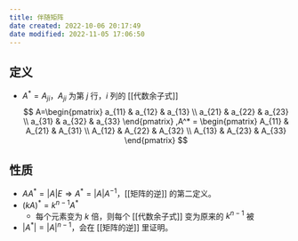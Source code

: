 ```yaml
---
title: 伴随矩阵
date created: 2022-10-06 20:17:49
date modified: 2022-11-05 17:06:50
---
```


## 定义

- $A^*={A_{ji}}$，${A_{ji}}$ 为第 $j$ 行，$i$ 列的 [[代数余子式]]
$$
A=\begin{pmatrix} a_{11} & a_{12} & a_{13} \\ a_{21} & a_{22} & a_{23} \\ a_{31} & a_{32} & a_{33} \end{pmatrix} ,A^* = \begin{pmatrix} A_{11} & A_{21} & A_{31} \\ A_{12} & A_{22} & A_{32} \\ A_{13} & A_{23} & A_{33} \end{pmatrix}
$$

## 性质

- $AA^*=|A|E \Rightarrow A^*= |A|A^{-1}$，[[矩阵的逆]] 的第二定义。
- $(kA)^*= k^{n-1}A^*$
	- 每个元素变为 $k$ 倍，则每个 [[代数余子式]] 变为原来的 $k^{n-1}$ 被
- $|A^*|=|A|^{n-1}$，会在 [[矩阵的逆]] 里证明。
